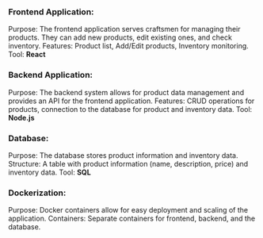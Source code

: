 ### Frontend Application:

Purpose: The frontend application serves craftsmen for managing their products. They can add new products, edit existing ones, and check inventory.
Features: Product list, Add/Edit products, Inventory monitoring.
Tool: **React**

### Backend Application:

Purpose: The backend system allows for product data management and provides an API for the frontend application.
Features: CRUD operations for products, connection to the database for product and inventory data.
Tool: **Node.js**

### Database:

Purpose: The database stores product information and inventory data.
Structure: A table with product information (name, description, price) and inventory data.
Tool: **SQL**

### Dockerization:

Purpose: Docker containers allow for easy deployment and scaling of the application.
Containers: Separate containers for frontend, backend, and the database.
